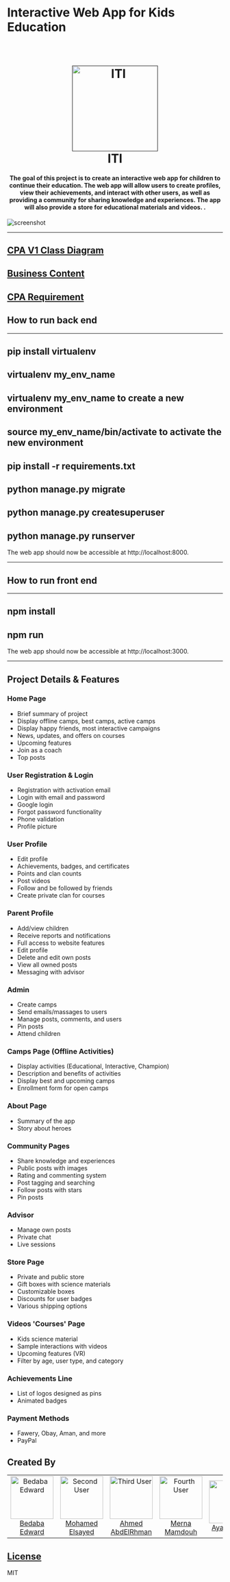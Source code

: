 # Interactive Web App for Kids Education

<h1 align="center">
  <br>
  <a href=""><img src="https://www.iti.gov.eg/assets/images/iti-logo.png" alt="ITI" width="200"></a>
  <br>
  ITI
  <br>
</h1>

<h4 align="center">The goal of this project is to create an interactive web app for children to continue their education. The web app will allow users to create profiles, view their achievements, and interact with other users, as well as providing a community for sharing knowledge and experiences. The app will also provide a store for educational materials and videos.
.</h4>

![screenshot](https://scontent.fcai20-4.fna.fbcdn.net/v/t39.30808-6/324407062_733638284694669_7641898852456189411_n.png?_nc_cat=111&ccb=1-7&_nc_sid=e3f864&_nc_ohc=1GKa9TMvzmQAX9z3H3r&_nc_ht=scontent.fcai20-4.fna&oh=00_AfCTHlxDV0Yodo2fHIYDABJcEjSRrGVBW-zqzpotQAI7BA&oe=643061E1)

---------------------------------------------------------------

[CPA V1 Class Diagram](https://drive.google.com/file/d/1znJnYsY7mkQ5o-tMb9PzNvIRMI27BI_6/view?ts=64090a98)
---------------------------------------------------------------
[Business Content](https://docs.google.com/presentation/d/1pdRQUolEDpE6DXQAHM8NU086VHCBWT2r9ClO3Vg6-cU/edit#slide=id.p)
---------------------------------------------------------------
[CPA Requirement](https://www.canva.com/design/DAFazR_M5SE/J_Lfdkqo6qr81Uei6TaXIQ/edit?analyticsCorrelationId=5a36b1e3-60cb-44d3-9930-43aa95eed002)
---------------------------------------------------------------

## How to run back end 
---------------------------------------------------------------
pip install virtualenv
----------------------------------------------------------------
virtualenv my_env_name
----------------------------------------------------------------
virtualenv my_env_name to create a new environment
----------------------------------------------------------------
source my_env_name/bin/activate to activate the new environment
----------------------------------------------------------------
pip install -r requirements.txt
----------------------------------------------------------------
python manage.py migrate
----------------------------------------------------------------
python manage.py createsuperuser
----------------------------------------------------------------
python manage.py runserver
----------------------------------------------------------------
The web app should now be accessible at http://localhost:8000.

---------------------------------------------------------------

## How to run front end 
---------------------------------------------------------------
npm install
---------------------------------------------------------------
npm run
---------------------------------------------------------------
The web app should now be accessible at http://localhost:3000.

---------------------------------------------------------------
## Project Details & Features 
 
### Home Page 
- Brief summary of project 
- Display offline camps, best camps, active camps 
- Display happy friends, most interactive campaigns 
- News, updates, and offers on courses 
- Upcoming features 
- Join as a coach 
- Top posts 
 
### User Registration & Login 
- Registration with activation email 
- Login with email and password 
- Google login 
- Forgot password functionality 
- Phone validation 
- Profile picture 
 
### User Profile 
- Edit profile 
- Achievements, badges, and certificates 
- Points and clan counts 
- Post videos 
- Follow and be followed by friends 
- Create private clan for courses 
 
### Parent Profile 
- Add/view children 
- Receive reports and notifications 
- Full access to website features 
- Edit profile 
- Delete and edit own posts 
- View all owned posts 
- Messaging with advisor 
 
### Admin 
- Create camps 
- Send emails/massages to users 
- Manage posts, comments, and users 
- Pin posts 
- Attend children 
 
### Camps Page (Offline Activities) 
- Display activities (Educational, Interactive, Champion) 
- Description and benefits of activities 
- Display best and upcoming camps 
- Enrollment form for open camps 
 
### About Page 
- Summary of the app 
- Story about heroes 
 
### Community Pages 
- Share knowledge and experiences 
- Public posts with images 
- Rating and commenting system 
- Post tagging and searching 
- Follow posts with stars 
- Pin posts 
 
### Advisor 
- Manage own posts 
- Private chat 
- Live sessions 
 
### Store Page 
- Private and public store 
- Gift boxes with science materials 
- Customizable boxes 
- Discounts for user badges 
- Various shipping options 
 
### Videos 'Courses' Page 
- Kids science material 
- Sample interactions with videos 
- Upcoming features (VR) 
- Filter by age, user type, and category 
 
### Achievements Line 
- List of logos designed as pins 
- Animated badges 
 
### Payment Methods 
- Fawery, Obay, Aman, and more 
- PayPal 

## Created By

<table align="center">
  <tr>
    <td align="center">
      <a href="https://github.com/bedaba">
        <img src="https://avatars.githubusercontent.com/u/21156712?v=4" width="100px" alt="Bedaba Edward">
      </a>
      <br>
      <a href="https://github.com/bedaba">Bedaba Edward</a>
    </td>
    <td align="center">
      <a href="https://github.com/mohamedsto7y">
        <img src="https://avatars.githubusercontent.com/u/34280108?v=4" width="100px" alt="Second User">
      </a>
      <br>
      <a href="https://github.com/mohamedsto7y">Mohamed Elsayed</a>
    </td>
    <td align="center">
      <a href="https://github.com/Ahmed-AbdElRhman">
        <img src="https://avatars.githubusercontent.com/u/43652872?v=4" width="100px" alt="Third User">
      </a>
      <br>
      <a href="https://github.com/Ahmed-AbdElRhman"> Ahmed AbdElRhman </a>
    </td>
    <td align="center">
      <a href="https://github.com/mernamamdouh2">
        <img src="https://avatars.githubusercontent.com/u/74082044?v=4" width="100px" alt="Fourth User">
      </a>
      <br>
      <a href="https://github.com/mernamamdouh2">Merna Mamdouh</a>
    </td>
     <td align="center">
      <a href="https://github.com/ayahassanali96">
        <img src="https://avatars.githubusercontent.com/u/111661698?v=4" width="100px" alt="Fourth User">
      </a>
      <br>
      <a href="https://github.com/ayahassanali96"> Aya Hassan </a>
    </td>
  </tr>
</table>


## [License](https://github.com/Cooperate-IT-Projects-Python/Creativity-Planet-GP/blob/main/LICENSE)

MIT

